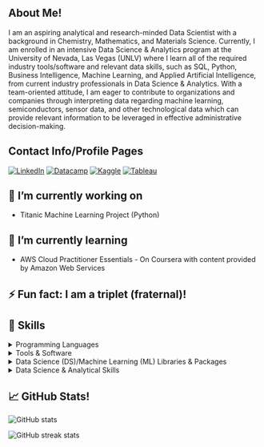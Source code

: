 
## About Me!
I am an aspiring analytical and research-minded Data Scientist with a background in Chemistry, Mathematics, and Materials Science. Currently, I am enrolled in an intensive Data Science & Analytics program at the University of Nevada, Las Vegas (UNLV) where I learn all of the required industry tools/software and relevant data skills, such as SQL, Python, Business Intelligence, Machine Learning, and Applied Artificial Intelligence, from current industry professionals in Data Science & Analytics. With a team-oriented attitude, I am eager to contribute to organizations and companies through interpreting data regarding machine learning, semiconductors, sensor data, and other technological data which can provide relevant information to be leveraged in effective administrative decision-making.

## Contact Info/Profile Pages
[![LinkedIn](https://img.shields.io/badge/LinkedIn-Profile-informational?style=social&logo=linkedin&logoColor=blue)](https://www.linkedin.com/in/collin-bashore)
[![Datacamp](https://img.shields.io/badge/Datacamp-Profile-informational?style=flat&logo=datacamp&logoColor=03E860)](https://www.datacamp.com/profile/collinbashore)
[![Kaggle](https://img.shields.io/badge/Kaggle-Profile-informational?style=flat&logo=kaggle&logoColor=white)](https://www.kaggle.com/collinbashore)
[![Tableau](https://img.shields.io/badge/Tableau-Profile-informational?style=flat&logo=Tableau&logoColor=white)](https://public.tableau.com/app/profile/collin.bashore)

## 🔭 I’m currently working on
  - Titanic Machine Learning Project (Python)

## 🌱 I’m currently learning
  - AWS Cloud Practitioner Essentials - On Coursera with content provided by Amazon Web Services

## ⚡ Fun fact: I am a triplet (fraternal)!

## 💼  Skills

<details>
<summary>Programming Languages</summary>

![SQL](https://img.shields.io/badge/Code-SQL-informational?style=flat&color=008080)
![Python](https://img.shields.io/badge/Code-Python-informational?style=falt&logo=python&logoColor=ffdd54&color=008080)
</details>

<details>
<summary>Tools & Software</summary>

![Microsoft Excel](https://img.shields.io/badge/Tool-Microsoft_Excel-informational?style=flat&logo=microsoft-excel&logoColor=white&color=008080)
![Jupyter Notebook](https://img.shields.io/badge/Tool-Jupyter-informational?style=flat&logo=jupyter&logoColor=orange&color=008080)
![MySQL](https://img.shields.io/badge/Database-MySQL-informational?style=flat&logo=mysql&logoColor=white&color=008080)
![Tableau](https://img.shields.io/badge/BI-Tableau-informational?style=flat&logo=Tableau&logoColor=white&color=008080)
</details>

<details>
<summary>Data Science (DS)/Machine Learning (ML) Libraries & Packages</summary>

![Matplotlib](https://img.shields.io/badge/DS-Matplotlib-%23ffffff.svg?style=flat&logo=Matplotlib&logoColor=black&color=008080)
![NumPy](https://img.shields.io/badge/DS-numpy-%23013243.svg?style=flat&logo=numpy&logoColor=white&color=008080)
![Pandas](https://img.shields.io/badge/DS-pandas-%23150458.svg?style=flat&logo=pandas&logoColor=white&color=008080)
![Plotly](https://img.shields.io/badge/DS-Plotly-%233F4F75.svg?style=flat&logo=plotly&logoColor=white&color=008080)
![SciPy](https://img.shields.io/badge/DS-SciPy-%230C55A5.svg?style=flat&logo=scipy&logoColor=%white&color=008080)
![Seaborn](https://img.shields.io/badge/DS-Seaborn-%230C55A5.svg?style=flat&logo=seaborn&logoColor=%white&color=008080)
![scikit-learn](https://img.shields.io/badge/ML-scikit--learn-%23F7931E.svg?style=flat&logo=scikit-learn&logoColor=white&color=008080)
</details>

<details>
<summary>Data Science & Analytical Skills</summary>
<ul>
<li>Descriptive Statistics</li>
<li>Inferential Statistics</li>
<li>Exploratory Data Analysis</li>
<li>Data Wrangling/Cleaning</li>
<li>Data Storytelling</li>
<li>Data Visualization</li>
<li>Business Intelligence</li>
</ul>
</details>

## &#x1f4c8; GitHub Stats!

![GitHub stats](https://github-readme-stats.vercel.app/api?username=collinbashore&show_icons=true&theme=gotham)  

![GitHub streak stats](https://github-readme-streak-stats.herokuapp.com/?user=collinbashore&theme=gotham)  

